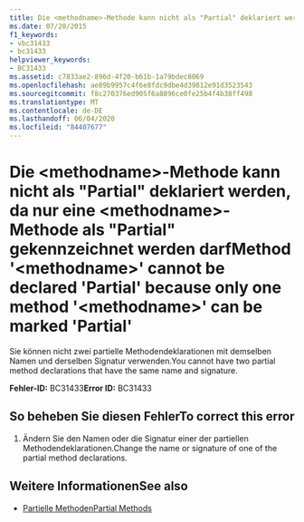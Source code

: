 ```yaml
---
title: Die <methodname>-Methode kann nicht als "Partial" deklariert werden, da nur eine <methodname>-Methode als "Partial" gekennzeichnet werden darf
ms.date: 07/20/2015
f1_keywords:
- vbc31433
- bc31433
helpviewer_keywords:
- BC31433
ms.assetid: c7833ae2-896d-4f20-b61b-1a79bdec8069
ms.openlocfilehash: ae89b9957c4f6e8fdc9dbe4d39812e91d3523543
ms.sourcegitcommit: f8c270376ed905f6a8896ce0fe25b4f4b38ff498
ms.translationtype: MT
ms.contentlocale: de-DE
ms.lasthandoff: 06/04/2020
ms.locfileid: "84407677"
---
```

# <a name="method-methodname-cannot-be-declared-partial-because-only-one-method-methodname-can-be-marked-partial"></a><span data-ttu-id="51f9e-102">Die \<methodname>-Methode kann nicht als "Partial" deklariert werden, da nur eine \<methodname>-Methode als "Partial" gekennzeichnet werden darf</span><span class="sxs-lookup"><span data-stu-id="51f9e-102">Method '\<methodname>' cannot be declared 'Partial' because only one method '\<methodname>' can be marked 'Partial'</span></span>
<span data-ttu-id="51f9e-103">Sie können nicht zwei partielle Methodendeklarationen mit demselben Namen und derselben Signatur verwenden.</span><span class="sxs-lookup"><span data-stu-id="51f9e-103">You cannot have two partial method declarations that have the same name and signature.</span></span>  
  
 <span data-ttu-id="51f9e-104">**Fehler-ID:** BC31433</span><span class="sxs-lookup"><span data-stu-id="51f9e-104">**Error ID:** BC31433</span></span>  
  
## <a name="to-correct-this-error"></a><span data-ttu-id="51f9e-105">So beheben Sie diesen Fehler</span><span class="sxs-lookup"><span data-stu-id="51f9e-105">To correct this error</span></span>  
  
1. <span data-ttu-id="51f9e-106">Ändern Sie den Namen oder die Signatur einer der partiellen Methodendeklarationen.</span><span class="sxs-lookup"><span data-stu-id="51f9e-106">Change the name or signature of one of the partial method declarations.</span></span>  
  
## <a name="see-also"></a><span data-ttu-id="51f9e-107">Weitere Informationen</span><span class="sxs-lookup"><span data-stu-id="51f9e-107">See also</span></span>

- [<span data-ttu-id="51f9e-108">Partielle Methoden</span><span class="sxs-lookup"><span data-stu-id="51f9e-108">Partial Methods</span></span>](../programming-guide/language-features/procedures/partial-methods.md)
